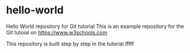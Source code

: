 # hello-world
Hello World repository for Git tutorial
This is an example repository for the Git tutoial on https://www.w3schools.com

This repository is built step by step in the tutorial.fffff
